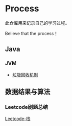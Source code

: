 # Process

此仓库用来记录自己的学习过程。

Believe that the process！

## Java

### JVM

* [垃圾回收机制](https://github.com/fanshanchao/Process/blob/master/java/JVM/%E5%9E%83%E5%9C%BE%E5%9B%9E%E6%94%B6%E6%9C%BA%E5%88%B6.md)

## 数据结果与算法

### Leetcode刷题总结

[Leetcode-栈](https://github.com/fanshanchao/Process/blob/master/Algorithms/Stack.md)


